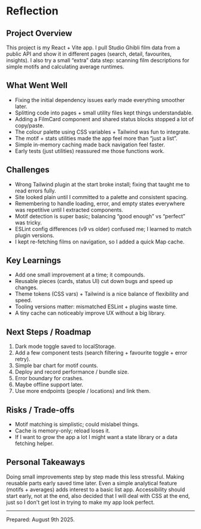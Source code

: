 # Reflection

## Project Overview

This project is my React + Vite app. I pull Studio Ghibli film data from a public API and show it in different pages (search, detail, favourites, insights). I also try a small “extra” data step: scanning film descriptions for simple motifs and calculating average runtimes.

## What Went Well

- Fixing the initial dependency issues early made everything smoother later.
- Splitting code into pages + small utility files kept things understandable.
- Adding a FilmCard component and shared status blocks stopped a lot of copy/paste.
- The colour palette using CSS variables + Tailwind was fun to integrate.
- The motif + stats utilities made the app feel more than “just a list”.
- Simple in-memory caching made back navigation feel faster.
- Early tests (just utilities) reassured me those functions work.

## Challenges

- Wrong Tailwind plugin at the start broke install; fixing that taught me to read errors fully.
- Site looked plain until I committed to a palette and consistent spacing.
- Remembering to handle loading, error, and empty states everywhere was repetitive until I extracted components.
- Motif detection is super basic; balancing “good enough” vs “perfect” was tricky.
- ESLint config differences (v9 vs older) confused me; I learned to match plugin versions.
- I kept re-fetching films on navigation, so I added a quick Map cache.

## Key Learnings

- Add one small improvement at a time; it compounds.
- Reusable pieces (cards, status UI) cut down bugs and speed up changes.
- Theme tokens (CSS vars) + Tailwind is a nice balance of flexibility and speed.
- Tooling versions matter: mismatched ESLint + plugins waste time.
- A tiny cache can noticeably improve UX without a big library.

## Next Steps / Roadmap

1. Dark mode toggle saved to localStorage.
2. Add a few component tests (search filtering + favourite toggle + error retry).
3. Simple bar chart for motif counts.
4. Deploy and record performance / bundle size.
5. Error boundary for crashes.
6. Maybe offline support later.
7. Use more endpoints (people / locations) and link them.

## Risks / Trade-offs

- Motif matching is simplistic; could mislabel things.
- Cache is memory-only; reload loses it.
- If I want to grow the app a lot I might want a state library or a data fetching helper.

## Personal Takeaways

Doing small improvements step by step made this less stressful. Making reusable parts early saved time later. Even a simple analytical feature (motifs + averages) adds interest to a basic list app. Accessibility should start early, not at the end, also decided that I will deal with CSS at the end, just so I don't get lost in trying to make my app look perfect.

---

Prepared: August 9th 2025.
